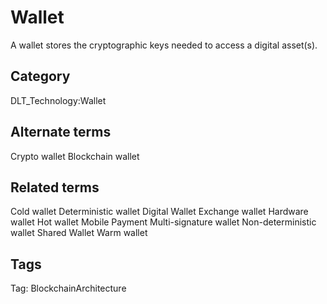 # Wallet

A wallet stores the cryptographic keys needed to access a digital asset(s).

## Category

DLT_Technology:Wallet

## Alternate terms

Crypto wallet
Blockchain wallet

## Related terms

Cold wallet
Deterministic wallet
Digital Wallet
Exchange wallet
Hardware wallet
Hot wallet
Mobile Payment
Multi-signature wallet
Non-deterministic wallet
Shared Wallet
Warm wallet

## Tags

Tag: BlockchainArchitecture
